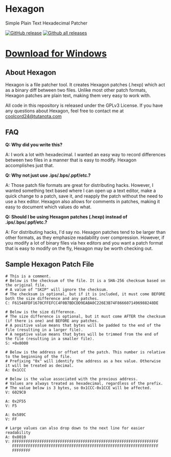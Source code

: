 # Hexagon
Simple Plain Text Hexadecimal Patcher

[![GitHub release](https://img.shields.io/github/release/Coolcord/Hexagon.svg)](https://GitHub.com/Coolcord/Hexagon/releases)
[![Github all releases](https://img.shields.io/github/downloads/Coolcord/Hexagon/total.svg)](https://GitHub.com/Coolcord/Hexagon/releases)

# [Download for Windows](https://github.com/Coolcord/Hexagon/releases/download/v1.1.2/Hexagon.v1.1.2.Setup.exe)

## About Hexagon
Hexagon is a file patcher tool. It creates Hexagon patches (.hexp) which act as a binary diff between two files. Unlike most other patch formats, Hexagon patches are plain text, making them very easy to work with.

All code in this repository is released under the GPLv3 License. If you have any questions about Hexagon, feel free to contact me at coolcord24@tutanota.com

## FAQ
**Q: Why did you write this?**

A: I work a lot with hexadecimal. I wanted an easy way to record differences between two files in a manner that is easy to modify. Hexagon accomplishes just that.

**Q: Why not just use .ips/.bps/.ppf/etc.?**

A: Those patch file formats are great for distributing hacks. However, I wanted something text based where I can open up a text editor, make a quick change to a patch, save it, and reapply the patch without the need to use a hex editor. Hexagon also allows for comments in patches, making it easy to document which values do what.

**Q: Should I be using Hexagon patches (.hexp) instead of .ips/.bps/.ppf/etc.?**

A: For distributing hacks, I'd say no. Hexagon patches tend to be larger than other formats, as they emphasize readability over compression. However, if you modify a lot of binary files via hex editors and you want a patch format that is easy to modify on the fly, Hexagon may be worth checking out.

## Sample Hexagon Patch File
```
# This is a comment.
# Below is the checksum of the file. It is a SHA-256 checksum based on the original file.
# A value of "SKIP" will ignore the checksum.
# The checksum is optional, but if it is included, it must come BEFORE both the size difference and any patches.
C: F61548FDF1670CFFEFCC4F0B7BDCDD9EABA0C226E3B74F8666071496988248DE

# Below is the size difference.
# The size difference is optional, but it must come AFTER the checksum (if there is one) and BEFORE any patches.
# A positive value means that bytes will be padded to the end of the file (resulting in a larger file).
# A negative value means that bytes will be trimmed from the end of the file (resulting in a smaller file).
S: +0x8000

# Below is the address or offset of the patch. This number is relative to the beginning of the file.
# Prefixing "0x" will identify the address as a hex value. Otherwise it will be treated as decimal.
A: 0x1CCC

# Below is the value associated with the previous address.
# Values are always treated as hexadecimal, regardless of the prefix.
# The value below is 3 bytes, so 0x1CCC-0x1CCE will be affected.
V: 6029C0

A: 0x2F55
V: F5

A: 0x589C
V: FF

# Large values can also drop down to the next line for easier readability
A: 0x8010
V: FFFFFFFFFFFFFFFFFFFFFFFFFFFFFFFFFFFFFFFFFFFFFFFFFFFFFFFFFFFFFFFF
   FFFFFFFFFFFFFFFFFFFFFFFFFFFFFFFFFFFFFFFFFFFFFFFFFFFFFFFFFFFFFFFF
   FFFFFFFF
```
